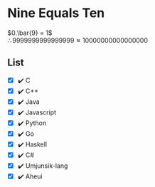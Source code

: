 # Nine Equals Ten

$0.\bar{9} = 1$  
$\therefore 9999999999999999 \approx 10000000000000000$

## List
- [x] ✔️ C
- [x] ✔️ C++
- [x] ✔️ Java
- [x] ✔️ Javascript
- [x] ✔️ Python
- [x] ✔️ Go
- [x] ✔️ Haskell
- [x] ✔️ C#
- [x] ✔️ Umjunsik-lang
- [x] ✔️ Aheui
